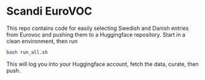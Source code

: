 # Scandi EuroVOC

This repo contains code for easily selecting Swedish and Danish entries from Eurovoc and pushing them to a Huggingface repository.
Start in a clean environment, then run
```bash
bash run_all.sh
```
This will log you into your Huggingface account, fetch the data, curate, then push.
